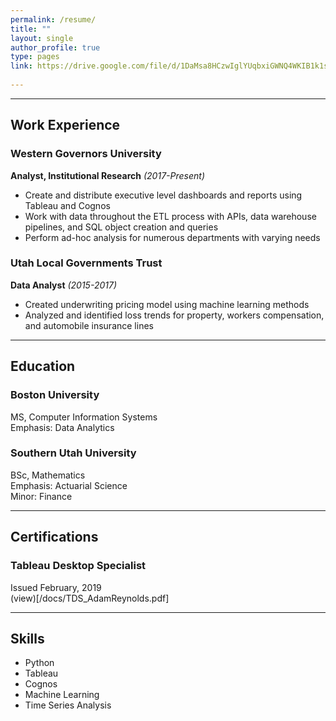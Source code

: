 ```yaml
---
permalink: /resume/
title: ""
layout: single
author_profile: true
type: pages
link: https://drive.google.com/file/d/1DaMsa8HCzwIglYUqbxiGWNQ4WKIB1k1s/view
      
---
```



------
## Work Experience

### **Western Governors University**
**Analyst, Institutional Research** *(2017-Present)*

* Create and distribute executive level dashboards and reports using Tableau and Cognos
* Work with data throughout the ETL process with APIs, data warehouse pipelines, and SQL object creation and queries
* Perform ad-hoc analysis for numerous departments with varying needs

### **Utah Local Governments Trust**
**Data Analyst** *(2015-2017)*

* Created underwriting pricing model using machine learning methods
* Analyzed and identified loss trends for property, workers compensation, and automobile insurance lines  

------  
## Education

### Boston University
MS, Computer Information Systems  
Emphasis: Data Analytics


### Southern Utah University
BSc, Mathematics  
Emphasis: Actuarial Science  
Minor: Finance  

------
## Certifications

### Tableau Desktop Specialist
Issued February, 2019  
(view)[/docs/TDS_AdamReynolds.pdf]

------
## Skills
* Python
* Tableau
* Cognos
* Machine Learning
* Time Series Analysis



